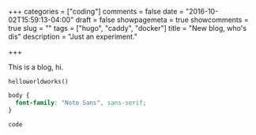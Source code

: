 +++
categories = ["coding"]
comments = false
date = "2016-10-02T15:59:13-04:00"
draft = false
showpagemeta = true
showcomments = true
slug = ""
tags = ["hugo", "caddy", "docker"]
title = "New blog, who's dis"
description = "Just an experiment."

+++

This is a blog, hi.

`helloworldworks()`

~~~css
body {
  font-family: "Noto Sans", sans-serif;
}
~~~

```
code
```